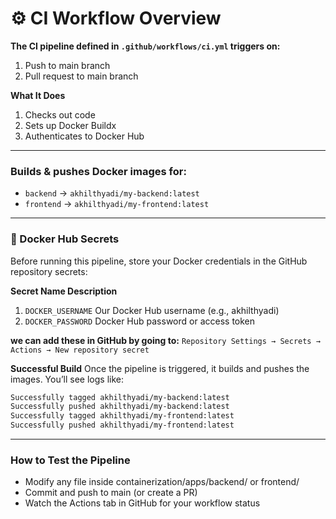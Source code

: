 # ⚙️ CI Workflow Overview

**The CI pipeline defined in `.github/workflows/ci.yml` triggers on:**
1. Push to main branch
2. Pull request to main branch

**What It Does**
1. Checks out code
2. Sets up Docker Buildx
3. Authenticates to Docker Hub

---

### Builds & pushes Docker images for:

- `backend` → `akhilthyadi/my-backend:latest`
- `frontend` → `akhilthyadi/my-frontend:latest`

---

### 🔐 Docker Hub Secrets
Before running this pipeline, store your Docker credentials in the GitHub repository secrets:

**Secret Name	Description**
1. `DOCKER_USERNAME`	Our Docker Hub username (e.g., akhilthyadi)
2. `DOCKER_PASSWORD`	Docker Hub password or access token

**we can add these in GitHub by going to:**
`Repository Settings → Secrets → Actions → New repository secret`

**Successful Build**
Once the pipeline is triggered, it builds and pushes the images. You’ll see logs like:

```bash
Successfully tagged akhilthyadi/my-backend:latest
Successfully pushed akhilthyadi/my-backend:latest
Successfully tagged akhilthyadi/my-frontend:latest
Successfully pushed akhilthyadi/my-frontend:latest
```

---

### How to Test the Pipeline
- Modify any file inside containerization/apps/backend/ or frontend/
- Commit and push to main (or create a PR)
- Watch the Actions tab in GitHub for your workflow status

